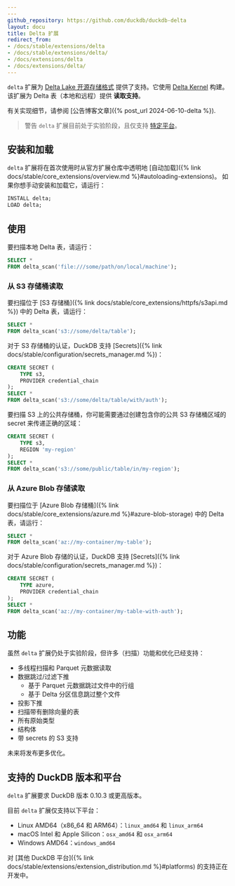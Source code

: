 ```yaml
---
---
github_repository: https://github.com/duckdb/duckdb-delta
layout: docu
title: Delta 扩展
redirect_from:
- /docs/stable/extensions/delta
- /docs/stable/extensions/delta/
- /docs/extensions/delta
- /docs/extensions/delta/
---
```


`delta` 扩展为 [Delta Lake 开源存储格式](https://delta.io/) 提供了支持。它使用 [Delta Kernel](https://github.com/delta-incubator/delta-kernel-rs) 构建。该扩展为 Delta 表（本地和远程）提供 **读取支持**。

有关实现细节，请参阅 [公告博客文章]({% post_url 2024-06-10-delta %}).

> 警告 `delta` 扩展目前处于实验阶段，且仅支持 [特定平台](#supported-duckdb-versions-and-platforms)。

## 安装和加载

`delta` 扩展将在首次使用时从官方扩展仓库中透明地 [自动加载]({% link docs/stable/core_extensions/overview.md %}#autoloading-extensions)。
如果你想手动安装和加载它，请运行：

```sql
INSTALL delta;
LOAD delta;
```

## 使用

要扫描本地 Delta 表，请运行：

```sql
SELECT *
FROM delta_scan('file:///some/path/on/local/machine');
```

### 从 S3 存储桶读取

要扫描位于 [S3 存储桶]({% link docs/stable/core_extensions/httpfs/s3api.md %}) 中的 Delta 表，请运行：

```sql
SELECT *
FROM delta_scan('s3://some/delta/table');
```

对于 S3 存储桶的认证，DuckDB 支持 [Secrets]({% link docs/stable/configuration/secrets_manager.md %})：

```sql
CREATE SECRET (
    TYPE s3,
    PROVIDER credential_chain
);
SELECT *
FROM delta_scan('s3://some/delta/table/with/auth');
```

要扫描 S3 上的公共存储桶，你可能需要通过创建包含你的公共 S3 存储桶区域的 secret 来传递正确的区域：

```sql
CREATE SECRET (
    TYPE s3,
    REGION 'my-region'
);
SELECT *
FROM delta_scan('s3://some/public/table/in/my-region');
```

### 从 Azure Blob 存储读取

要扫描位于 [Azure Blob 存储桶]({% link docs/stable/core_extensions/azure.md %}#azure-blob-storage) 中的 Delta 表，请运行：

```sql
SELECT *
FROM delta_scan('az://my-container/my-table');
```

对于 Azure Blob 存储的认证，DuckDB 支持 [Secrets]({% link docs/stable/configuration/secrets_manager.md %})：

```sql
CREATE SECRET (
    TYPE azure,
    PROVIDER credential_chain
);
SELECT *
FROM delta_scan('az://my-container/my-table-with-auth');
```

## 功能

虽然 `delta` 扩展仍处于实验阶段，但许多（扫描）功能和优化已经支持：

* 多线程扫描和 Parquet 元数据读取
* 数据跳过/过滤下推
    * 基于 Parquet 元数据跳过文件中的行组
    * 基于 Delta 分区信息跳过整个文件
* 投影下推
* 扫描带有删除向量的表
* 所有原始类型
* 结构体
* 带 secrets 的 S3 支持

未来将发布更多优化。

## 支持的 DuckDB 版本和平台

`delta` 扩展要求 DuckDB 版本 0.10.3 或更高版本。

目前 `delta` 扩展仅支持以下平台：

* Linux AMD64（x86_64 和 ARM64）：`linux_amd64` 和 `linux_arm64`
* macOS Intel 和 Apple Silicon：`osx_amd64` 和 `osx_arm64`
* Windows AMD64：`windows_amd64`

对 [其他 DuckDB 平台]({% link docs/stable/extensions/extension_distribution.md %}#platforms) 的支持正在开发中。